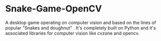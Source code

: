 # Snake-Game-OpenCV
A desktop game operating on computer vision and based on the lines of popular "Snakes and doughnut" . It's completely built on Python and it's associated libraries for computer vision like cvzone and opencv.
